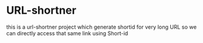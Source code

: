 # URL-shortner

this is a url-shortner project which generate shortid for very long URL so we can directly access that same link using Short-id

